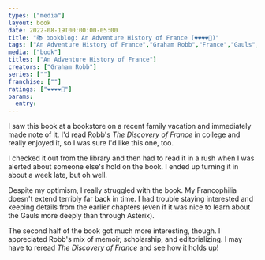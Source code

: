 ```yaml
---
types: ["media"]
layout: book
date: 2022-08-19T00:00:00-05:00
title: "📚 bookblog: An Adventure History of France (❤️❤️❤️❤️🖤)"
tags: ["An Adventure History of France","Graham Robb","France","Gauls","Astérix","The Discovery of France"]
media: ["book"]
titles: ["An Adventure History of France"]
creators: ["Graham Robb"]
series: [""]
franchise: [""]
ratings: ["❤️❤️❤️❤️🖤"]
params:
  entry:
---
```


I saw this book at a bookstore on a recent family vacation and immediately made note of it. I'd read Robb's *The Discovery of France* in college and really enjoyed it, so I was sure I'd like this one, too.

I checked it out from the library and then had to read it in a rush when I was alerted about someone else's hold on the book. I ended up turning it in about a week late, but oh well.

Despite my optimism, I really struggled with the book. My Francophilia doesn't extend terribly far back in time. I had trouble staying interested and keeping details from the earlier chapters (even if it was nice to learn about the Gauls more deeply than through Astérix).

The second half of the book got much more interesting, though. I appreciated Robb's mix of memoir, scholarship, and editorializing. I may have to reread *The Discovery of France* and see how it holds up!